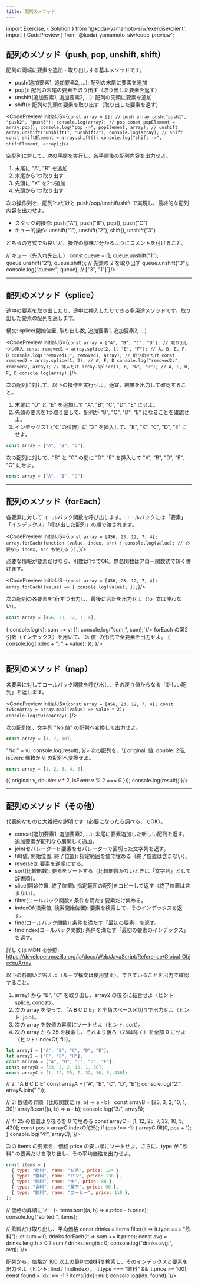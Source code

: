```yaml
---
title: 配列のメソッド
---
```


import Exercise, { Solution } from '@kodai-yamamoto-siw/exercise/client';
import { CodePreview } from '@kodai-yamamoto-siw/code-preview';


## 配列のメソッド（push, pop, unshift, shift）

配列の両端に要素を追加・取り出しする基本メソッドです。

- push(追加要素1, 追加要素2, …): 配列の末尾に要素を追加
- pop(): 配列の末尾の要素を取り出す（取り出した要素を返す）
- unshift(追加要素1, 追加要素2, …): 配列の先頭に要素を追加
- shift(): 配列の先頭の要素を取り出す（取り出した要素を返す）

<CodePreview initialJS={`const array = [];
  // push
  array.push("push1", "push2", "push3");
  console.log(array);
  // pop
  const popElement = array.pop();
  console.log("pop ->", popElement, array);
  // unshift
  array.unshift("unshift1", "unshift2");
  console.log(array);
  // shift
  const shiftElement = array.shift();
  console.log("shift ->", shiftElement, array);`}/>

<Exercise title="演習1（基本）">
空配列に対して、次の手順を実行し、各手順後の配列内容を出力せよ。

1. 末尾に "A", "B" を追加
2. 末尾から1つ取り出す
3. 先頭に "X" を2つ追加
4. 先頭から1つ取り出す

<Solution>
<CodePreview initialJS={`const a = [];
  a.push("A", "B");
  console.log(a);
  const last = a.pop();
  console.log("pop:", last, a);
  a.unshift("X", "X");
  console.log(a);
  const first = a.shift();
  console.log("shift:", first, a);`}/>
</Solution>
</Exercise>

<Exercise title="演習1-発展1（スタック／キュー）">
次の操作列を、配列1つだけと push/pop/unshift/shift で実現し、最終的な配列内容を出力せよ。

- スタック的操作: push("A"), push("B"), pop(), push("C")
- キュー的操作: unshift("1"), unshift("2"), shift(), unshift("3")

どちらの方式でも良いが、操作の意味が分かるようにコメントを付けること。

<Solution>
<CodePreview initialJS={`// スタック（後入れ先出し）
  const stack = [];
  stack.push("A");
  stack.push("B");
  stack.pop(); // B を取り出す
  stack.push("C");
  console.log("stack:", stack); // ["A", "C"]

  // キュー（先入れ先出し）
  const queue = [];
  queue.unshift("1");
  queue.unshift("2");
  queue.shift(); // 先頭の 2 を取り出す
  queue.unshift("3");
  console.log("queue:", queue); // ["3", "1"]`}/>
</Solution>
</Exercise>

---

## 配列のメソッド（splice）

途中の要素を取り出したり、途中に挿入したりできる多用途メソッドです。取り出した要素の配列を返します。

構文: splice(開始位置, 取り出し数, 追加要素1, 追加要素2, …)

<CodePreview initialJS={`const array = ["A", "B", "C", "D"];
  // 取り出しつつ挿入
  const removed1 = array.splice(2, 1, "E", "F"); // A, B, E, F, D
  console.log("removed1:", removed1, array);
  // 取り出すだけ
  const removed2 = array.splice(1, 2); // A, F, D
  console.log("removed2:", removed2, array);
  // 挿入だけ
  array.splice(1, 0, "G", "H"); // A, G, H, F, D
  console.log(array);`}/>

<Exercise title="演習2（基礎）">
次の配列に対して、以下の操作を実行せよ。適宜、結果を出力して確認すること。

1. 末尾に "D" と "E" を追加して "A", "B", "C", "D", "E" にせよ。
2. 先頭の要素を1つ取り出して、配列が "B", "C", "D", "E" になることを確認せよ。
3. インデックス1（"C"の位置）に "X" を挿入して、"B", "X", "C", "D", "E" にせよ。

```js
const array = ["A", "B", "C"];
```

<Solution>
<CodePreview initialJS={`const array = ["A", "B", "C"];
  // 1
  array.push("D", "E");
  console.log(array);
  // 2
  array.shift();
  console.log(array);
  // 3
  array.splice(1, 0, "X");
  console.log(array);`}/>
</Solution>
</Exercise>

<Exercise title="演習2-発展1（挿入と置換の組み合わせ）">
次の配列に対して、"B" と "C" の間に "D", "E" を挿入して "A", "B", "D", "E", "C" にせよ。

```js
const array = ["A", "B", "C"];
```

<Solution>
<CodePreview initialJS={`const array = ["A", "B", "C"];
  array.splice(2, 0, "D", "E");
  console.log(array); // ["A", "B", "D", "E", "C"]`}/>
</Solution>
</Exercise>

---

## 配列のメソッド（forEach）

各要素に対してコールバック関数を呼び出します。コールバックには「要素」「インデックス」「呼び出した配列」の順で渡されます。

<CodePreview initialJS={`const array = [456, 23, 12, 7, 4];
  array.forEach(function (value, index, arr) {
    console.log(value); // 必要なら index, arr も使える
  });`}/>

必要な情報が要素だけなら、引数は1つでOK。無名関数はアロー関数式で短く書けます。

<CodePreview initialJS={`const array = [456, 23, 12, 7, 4];
  array.forEach((value) => {
    console.log(value);
  });`}/>

<Exercise title="演習3（出力と合計）">
次の配列の各要素を1行ずつ出力し、最後に合計を出力せよ（for 文は使わない）。

```js
const array = [456, 23, 12, 7, 4];
```

<Solution>
<CodePreview initialJS={`const array = [456, 23, 12, 7, 4];
  let sum = 0;
  array.forEach((v) => {
    console.log(v);
    sum += v;
  });
  console.log("sum:", sum);`}/>
</Solution>
</Exercise>

<Exercise title="演習3-発展1（インデックス付き出力）">
forEach の第2引数（インデックス）を用いて、`0: 値` の形式で全要素を出力せよ。

<Solution>
<CodePreview initialJS={`const array = [456, 23, 12, 7, 4];
  array.forEach((value, index) => {
    console.log(index + ": " + value);
  });`}/>
</Solution>
</Exercise>

---

## 配列のメソッド（map）

各要素に対してコールバック関数を呼び出し、その戻り値からなる「新しい配列」を返します。

<CodePreview initialJS={`const array = [456, 23, 12, 7, 4];
  const twiceArray = array.map((value) => value * 2);
  console.log(twiceArray);`}/>

<Exercise title="演習4（変換）">
次の配列を、文字列 "No.値" の配列へ変換して出力せよ。

```js
const array = [3, 7, 10];
```

<Solution>
<CodePreview initialJS={`const array = [3, 7, 10];
  const result = array.map(v => "No." + v);
  console.log(result);`}/>
</Solution>
</Exercise>

<Exercise title="演習4-発展1（構造化）">
次の配列を、\{ original: 値, double: 2倍, isEven: 偶数か \} の配列へ変換せよ。

```js
const array = [1, 2, 3, 4, 5];
```

<Solution>
<CodePreview initialJS={`const array = [1, 2, 3, 4, 5];
  const result = array.map(v => ({ original: v, double: v * 2, isEven: v % 2 === 0 }));
  console.log(result);`}/>
</Solution>
</Exercise>

---

## 配列のメソッド（その他）

代表的なものと大雑把な説明です（必要になったら調べる、でOK）。

- concat(追加要素1, 追加要素2, …): 末尾に要素追加した新しい配列を返す。追加要素が配列なら展開して追加。
- join(セパレーター): 要素をセパレーターで区切った文字列を返す。
- fill(値, 開始位置, 終了位置): 指定範囲を値で埋める（終了位置は含まない）。
- reverse(): 要素を逆順にする。
- sort(比較関数): 要素をソートする（比較関数がないときは「文字列」として辞書順）。
- slice(開始位置, 終了位置): 指定範囲の配列をコピーして返す（終了位置は含まない）。
- filter(コールバック関数): 条件を満たす要素だけ集める。
- indexOf(検索値, 検索開始位置): 要素を検索して、そのインデックスを返す。
- find(コールバック関数): 条件を満たす「最初の要素」を返す。
- findIndex(コールバック関数): 条件を満たす「最初の要素のインデックス」を返す。

詳しくは MDN を参照:
https://developer.mozilla.org/ja/docs/Web/JavaScript/Reference/Global_Objects/Array

<Exercise title="演習5（小問）">
以下の各問いに答えよ（ループ構文は使用禁止）。できていることを出力で確認すること。

1. array1 から "B", "C" を取り出し、array2 の後ろに結合せよ（ヒント: splice, concat）。
2. 次の array を使って、「A B C D E」と半角スペース区切りで出力せよ（ヒント: join）。
3. 次の array を数値の昇順にソートせよ（ヒント: sort）。
4. 次の array から 25 を検索し、それより後ろ（25は除く）を全部 0 にせよ（ヒント: indexOf, fill）。

```js
let array1 = ["A", "B", "C", "D", "E"];
let array2 = ["F", "G", "H"];
const arrayA = ["A", "B", "C", "D", "E"];
const arrayB = [23, 3, 2, 10, 1, 30];
const arrayC = [1, 12, 25, 7, 32, 10, 5, 430];
```

<Solution>
<CodePreview initialJS={`let array1 = ["A", "B", "C", "D", "E"];
  let array2 = ["F", "G", "H"];
  // 1: array1 から B, C を取り出し、array2 の後ろに結合
  const removed = array1.splice(1, 2); // ["B", "C"]
  array2 = array2.concat(removed);
  console.log("1:", array1, array2);

  // 2: "A B C D E"
  const arrayA = ["A", "B", "C", "D", "E"];
  console.log("2:", arrayA.join(" "));

  // 3: 数値の昇順（比較関数に (a, b) => a - b）
  const arrayB = [23, 3, 2, 10, 1, 30];
  arrayB.sort((a, b) => a - b);
  console.log("3:", arrayB);

  // 4: 25 の位置より後ろを 0 で埋める
  const arrayC = [1, 12, 25, 7, 32, 10, 5, 430];
  const pos = arrayC.indexOf(25);
  if (pos !== -1) {
    arrayC.fill(0, pos + 1);
  }
  console.log("4:", arrayC);`}/>
</Solution>
</Exercise>

<Exercise title="演習5-発展1（ソートとフィルター）">
次の items の要素を、価格 price の安い順にソートせよ。さらに、type が "飲料" の要素だけを取り出し、その平均価格を出力せよ。

```js
const items = [
  { type: "飲料", name: "お茶", price: 124 },
  { type: "食料", name: "パン", price: 138 },
  { type: "飲料", name: "水", price: 88 },
  { type: "食料", name: "菓子", price: 98 },
  { type: "飲料", name: "コーヒー", price: 110 },
];
```

<Solution>
<CodePreview initialJS={`const items = [
  { type: "飲料", name: "お茶", price: 124 },
  { type: "食料", name: "パン", price: 138 },
  { type: "飲料", name: "水", price: 88 },
  { type: "食料", name: "菓子", price: 98 },
  { type: "飲料", name: "コーヒー", price: 110 },
];

  // 価格の昇順にソート
  items.sort((a, b) => a.price - b.price);
  console.log("sorted:", items);

  // 飲料だけ取り出し、平均価格
  const drinks = items.filter(it => it.type === "飲料");
  let sum = 0;
  drinks.forEach(it => sum += it.price);
  const avg = drinks.length > 0 ? sum / drinks.length : 0;
  console.log("drinks avg:", avg);`}/>
</Solution>
</Exercise>

<Exercise title="演習5-発展2（検索）">
配列から、価格が 100 以上の最初の飲料を検索し、そのインデックスと要素を出力せよ（ヒント: find / findIndex）。

<Solution>
<CodePreview initialJS={`const items = [
  { type: "飲料", name: "お茶", price: 124 },
  { type: "食料", name: "パン", price: 138 },
  { type: "飲料", name: "水", price: 88 },
  { type: "食料", name: "菓子", price: 98 },
  { type: "飲料", name: "コーヒー", price: 110 },
];
  const idx = items.findIndex(it => it.type === "飲料" && it.price >= 100);
  const found = idx !== -1 ? items[idx] : null;
  console.log(idx, found);`}/>
</Solution>
</Exercise>
